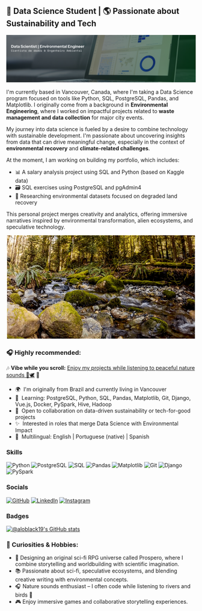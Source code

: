 ## 🌱 Data Science Student | 🌎 Passionate about Sustainability and Tech

<div align="center">
  <img src="./Capa_provisoria- DS_ EEng.png" width="1000" />
</div>

I'm currently based in Vancouver, Canada, where I'm taking a Data Science program focused on tools like Python, SQL, PostgreSQL, Pandas, and Matplotlib. I originally come from a background in **Environmental Engineering**, where I worked on impactful projects related to **waste management and data collection** for major city events.

My journey into data science is fueled by a desire to combine technology with sustainable development. I'm passionate about uncovering insights from data that can drive meaningful change, especially in the context of **environmental recovery** and **climate-related challenges**.

At the moment, I am working on building my portfolio, which includes:

- 📊 A salary analysis project using SQL and Python (based on Kaggle data)
- 🗃️ SQL exercises using PostgreSQL and pgAdmin4
- 🌿 Researching environmental datasets focused on degraded land recovery
  
This personal project merges creativity and analytics, offering immersive narratives inspired by environmental transformation, alien ecosystems, and speculative technology.

<div align="center">
  <img src="./river_washington.gif" width="500" />
</div>

### 🎧 Highly recommended:  
🎶 **Vibe while you scroll:** [Enjoy my projects while listening to peaceful nature sounds 🌲🕊️](https://www.youtube.com/watch?v=F1gK85IEeDI)  🎵

* 🌍  I'm originally from Brazil and currently living in Vancouver
* 🧠  Learning: PostgreSQL, Python, SQL, Pandas, Matplotlib, Git, Django, Vue.js, Docker, PySpark, Hive, Hadoop
* 🤝  Open to collaboration on data-driven sustainability or tech-for-good projects
* ✨  Interested in roles that merge Data Science with Environmental Impact
* 💬  Multilingual: English | Portuguese (native) | Spanish 

### Skills

![Python](https://img.shields.io/badge/Python-3776AB?style=for-the-badge&logo=python&logoColor=white)
![PostgreSQL](https://img.shields.io/badge/PostgreSQL-316192?style=for-the-badge&logo=postgresql&logoColor=white)
![SQL](https://img.shields.io/badge/SQL-4479A1?style=for-the-badge&logo=sqlite&logoColor=white)
![Pandas](https://img.shields.io/badge/Pandas-150458?style=for-the-badge&logo=pandas&logoColor=white)
![Matplotlib](https://img.shields.io/badge/Matplotlib-11557c?style=for-the-badge&logo=matplotlib&logoColor=white)
![Git](https://img.shields.io/badge/Git-F05032?style=for-the-badge&logo=git&logoColor=white)
![Django](https://img.shields.io/badge/Django-092E20?style=for-the-badge&logo=django&logoColor=white)
![PySpark](https://img.shields.io/badge/PySpark-e25a1c?style=for-the-badge&logo=apache-spark&logoColor=white)

### Socials

[![GitHub](https://img.shields.io/badge/GitHub-100000?style=for-the-badge&logo=github&logoColor=white)](https://github.com/ALOBlack19)
[![LinkedIn](https://img.shields.io/badge/LinkedIn-0A66C2?style=for-the-badge&logo=linkedin&logoColor=white)](https://www.linkedin.com/in/amirloliveira/)
[![Instagram](https://img.shields.io/badge/Instagram-E4405F?style=for-the-badge&logo=instagram&logoColor=white)](https://www.instagram.com/amiroliveira_/)

### Badges

[![@aloblack19's GitHub stats](https://github-readme-stats.vercel.app/api?username=ALOBlack19&show_icons=true&theme=default)](https://github.com/ALOBlack19)

### 🧩 Curiosities & Hobbies:

- 🎲 Designing an original sci-fi RPG universe called Prospero, where I combine storytelling and worldbuilding with scientific imagination.
- 📚 Passionate about sci-fi, speculative ecosystems, and blending creative writing with environmental concepts.
- 🎧 Nature sounds enthusiast – I often code while listening to rivers and birds 🌿
- 🎮 Enjoy immersive games and collaborative storytelling experiences.

<!---
ALOBlack19/ALOBlack19 is a ✨ special ✨ repository because its `README.md` (this file) appears on your GitHub profile.
You can click the Preview link to take a look at your changes.
--->
